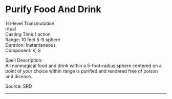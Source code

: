 # Purify Food And Drink
1st-level Transmutation<br>
ritual<br>
Casting Time:1 action<br>
Range: 10 feet
5-ft sphere<br>
Duration: Instantaneous<br>
Component: V, S

Spell Description:<br>
All nonmagical food and drink within a 5-foot-radius sphere centered on a point of your choice within range is purified and rendered free of poison and disease.

Source: SRD

---